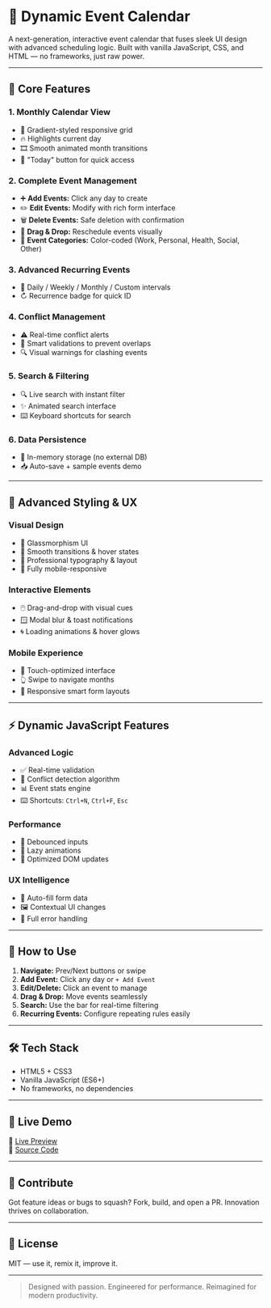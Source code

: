 # 📅 Dynamic Event Calendar

A next-generation, interactive event calendar that fuses sleek UI design with advanced scheduling logic. Built with vanilla JavaScript, CSS, and HTML — no frameworks, just raw power.

---

## 🎯 Core Features

### 1. Monthly Calendar View
- 🌈 Gradient-styled responsive grid
- 🔥 Highlights current day
- 🎞️ Smooth animated month transitions
- 🎯 "Today" button for quick access

### 2. Complete Event Management
- ➕ **Add Events:** Click any day to create
- ✏️ **Edit Events:** Modify with rich form interface
- 🗑️ **Delete Events:** Safe deletion with confirmation
- 🧲 **Drag & Drop:** Reschedule events visually
- 🎨 **Event Categories:** Color-coded (Work, Personal, Health, Social, Other)

### 3. Advanced Recurring Events
- 🔁 Daily / Weekly / Monthly / Custom intervals
- ↻ Recurrence badge for quick ID

### 4. Conflict Management
- ⚠️ Real-time conflict alerts
- 🚫 Smart validations to prevent overlaps
- 🔍 Visual warnings for clashing events

### 5. Search & Filtering
- 🔍 Live search with instant filter
- ✨ Animated search interface
- ⌨️ Keyboard shortcuts for search

### 6. Data Persistence
- 💾 In-memory storage (no external DB)
- 📥 Auto-save + sample events demo

---

## 🎨 Advanced Styling & UX

### Visual Design
- 🧊 Glassmorphism UI
- 🌟 Smooth transitions & hover states
- 🧩 Professional typography & layout
- 📱 Fully mobile-responsive

### Interactive Elements
- 🖱️ Drag-and-drop with visual cues
- 🪟 Modal blur & toast notifications
- 🌀 Loading animations & hover glows

### Mobile Experience
- 🤏 Touch-optimized interface
- 👆 Swipe to navigate months
- 🧠 Responsive smart form layouts

---

## ⚡ Dynamic JavaScript Features

### Advanced Logic
- ✅ Real-time validation
- 🧠 Conflict detection algorithm
- 📊 Event stats engine
- ⌨️ Shortcuts: `Ctrl+N`, `Ctrl+F`, `Esc`

### Performance
- 🧼 Debounced inputs
- 🚀 Lazy animations
- 🧬 Optimized DOM updates

### UX Intelligence
- 🧠 Auto-fill form data
- 🖼️ Contextual UI changes
- 🧯 Full error handling

---

## 🚀 How to Use

1. **Navigate:** Prev/Next buttons or swipe
2. **Add Event:** Click any day or `+ Add Event`
3. **Edit/Delete:** Click an event to manage
4. **Drag & Drop:** Move events seamlessly
5. **Search:** Use the bar for real-time filtering
6. **Recurring Events:** Configure repeating rules easily

---

## 🛠️ Tech Stack

- HTML5 + CSS3
- Vanilla JavaScript (ES6+)
- No frameworks, no dependencies

---

## 🧪 Live Demo

🚀 [Live Preview](customecalendar.ccbp.tech)  
📂 [Source Code](https://github.com/Sayog-Shendre/Calender_customize)

---

## 🤝 Contribute

Got feature ideas or bugs to squash? Fork, build, and open a PR. Innovation thrives on collaboration.

---

## 📄 License

MIT — use it, remix it, improve it.

---

> Designed with passion. Engineered for performance. Reimagined for modern productivity.
